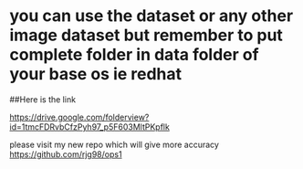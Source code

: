 # you can use the dataset or any other image dataset but remember to put complete folder in data folder of your base os ie redhat

##Here is the link

https://drive.google.com/folderview?id=1tmcFDRvbCfzPyh97_p5F603MltPKpflk

please visit my new repo which will give more accuracy
https://github.com/rjg98/ops1
